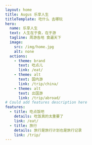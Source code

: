 ```yaml
---
layout: home
title: Augus 乐享人生
titleTemplate: 吃什么 去哪玩
hero:
  name: 乐享人生
  text: 人生在于食，在于游
  tagline: 周游各地 食遍天下
  image:
    src: /img/home.jpg
    alt: none
  actions:
    - theme: brand
      text: 吃点儿
      link: /eat/
    - theme: alt
      text: 国内游
      link: /trip/china/
    - theme: alt
      text: 出国游
      link: /trip/abroad/
# Could add features description here
features:
  - title: 吃点饭吧
    details: 吃饭真的太重要了
    link: /eat/
  - title: 旅行
    details: 旅行是旅行计划也是旅行记录
    link: /trip/
---
```

